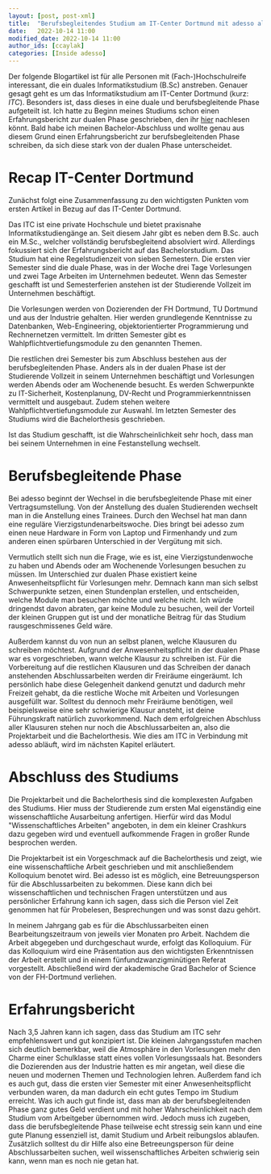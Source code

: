 ```yaml
---
layout: [post, post-xml]              
title:  "Berufsbegleitendes Studium am IT-Center Dortmund mit adesso als Partner"            
date:   2022-10-14 11:00              
modified_date: 2022-10-14 11:00          
author_ids: [ccaylak]                       
categories: [Inside adesso]
---
```

Der folgende Blogartikel ist für alle Personen mit (Fach-)Hochschulreife interessant, die ein duales Informatikstudium (B.Sc) anstreben.
Genauer gesagt geht es um das Informatikstudium am IT-Center Dortmund (kurz: _ITC_).
Besonders ist, dass dieses in eine duale und berufsbegleitende Phase aufgeteilt ist.
Ich hatte zu Beginn meines Studiums schon einen Erfahrungsbericht zur dualen Phase geschrieben, den ihr [hier](https://www.adesso.de/de/news/blog/duales-studium-am-it-center-dortmund-mit-adesso-als-partner.jsp) nachlesen könnt.
Bald habe ich meinen Bachelor-Abschluss und wollte genau aus diesem Grund einen Erfahrungsbericht zur berufsbegleitenden Phase schreiben, da sich diese stark von der dualen Phase unterscheidet.

# Recap IT-Center Dortmund

Zunächst folgt eine Zusammenfassung zu den wichtigsten Punkten vom ersten Artikel in Bezug auf das IT-Center Dortmund.

Das ITC ist eine private Hochschule und bietet praxisnahe Informatikstudiengänge an.
Seit diesem Jahr gibt es neben dem B.Sc. auch ein M.Sc., welcher vollständig berufsbegleitend absolviert wird.
Allerdings fokussiert sich der Erfahrungsbericht auf das Bachelorstudium.
Das Studium hat eine Regelstudienzeit von sieben Semestern.
Die ersten vier Semester sind die duale Phase, was in der Woche drei Tage Vorlesungen und zwei Tage Arbeiten im Unternehmen bedeutet.
Wenn das Semester geschafft ist und Semesterferien anstehen ist der Studierende Vollzeit im Unternehmen beschäftigt.

Die Vorlesungen werden von Dozierenden der FH Dortmund, TU Dortmund und aus der Industrie gehalten.
Hier werden grundlegende Kenntnisse zu Datenbanken, Web-Engineering, objektorientierter Programmierung und Rechnernetzen vermittelt.
Im dritten Semester gibt es Wahlpflichtvertiefungsmodule zu den genannten Themen.

Die restlichen drei Semester bis zum Abschluss bestehen aus der berufsbegleitenden Phase.
Anders als in der dualen Phase ist der Studierende Vollzeit in seinem Unternehmen beschäftigt und Vorlesungen werden Abends oder am Wochenende besucht.
Es werden Schwerpunkte zu IT-Sicherheit, Kostenplanung, DV-Recht und Programmierkenntnissen vermittelt und ausgebaut.
Zudem stehen weitere Wahlpflichtvertiefungsmodule zur Auswahl. 
Im letzten Semester des Studiums wird die Bachelorthesis geschrieben.

Ist das Studium geschafft, ist die Wahrscheinlichkeit sehr hoch, dass man bei seinem Unternehmen in eine Festanstellung wechselt.

# Berufsbegleitende Phase

Bei adesso beginnt der Wechsel in die berufsbegleitende Phase mit einer Vertragsumstellung.
Von der Anstellung des dualen Studierenden wechselt man in die Anstellung eines Trainees.
Durch den Wechsel hat man dann eine reguläre Vierzigstundenarbeitswoche.
Dies bringt bei adesso zum einen neue Hardware in Form von Laptop und Firmenhandy und zum anderen einen spürbaren Unterschied in der Vergütung mit sich.

Vermutlich stellt sich nun die Frage, wie es ist, eine Vierzigstundenwoche zu haben und Abends oder am Wochenende Vorlesungen besuchen zu müssen.
Im Unterschied zur dualen Phase existiert keine Anwesenheitspflicht für Vorlesungen mehr.
Demnach kann man sich selbst Schwerpunkte setzen, einen Stundenplan erstellen, und entscheiden, welche Module man besuchen möchte und welche nicht.
Ich würde dringendst davon abraten, gar keine Module zu besuchen, weil der Vorteil der kleinen Gruppen gut ist und der monatliche Beitrag für das Studium rausgeschmissenes Geld wäre.

Außerdem kannst du von nun an selbst planen, welche Klausuren du schreiben möchtest.
Aufgrund der Anwesenheitspflicht in der dualen Phase war es vorgeschrieben, wann welche Klausur zu schreiben ist.
Für die Vorbereitung auf die restlichen Klausuren und das Schreiben der danach anstehenden Abschlussarbeiten werden dir Freiräume eingeräumt.
Ich persönlich habe diese Gelegenheit dankend genutzt und dadurch mehr Freizeit gehabt, da die restliche Woche mit Arbeiten und Vorlesungen ausgefüllt war.
Solltest du dennoch mehr Freiräume benötigen, weil beispielsweise eine sehr schwierige Klausur ansteht, ist deine Führungskraft natürlich zuvorkommend.
Nach dem erfolgreichen Abschluss aller Klausuren stehen nur noch die Abschlussarbeiten an, also die Projektarbeit und die Bachelorthesis.
Wie dies am ITC in Verbindung mit adesso abläuft, wird im nächsten Kapitel erläutert.

# Abschluss des Studiums

Die Projektarbeit und die Bachelorthesis sind die komplexesten Aufgaben des Studiums.
Hier muss der Studierende zum ersten Mal eigenständig eine wissenschaftliche Ausarbeitung anfertigen.
Hierfür wird das Modul "Wissenschaftliches Arbeiten" angeboten, in dem ein kleiner Crashkurs dazu gegeben wird und eventuell aufkommende Fragen in großer Runde besprochen werden.

Die Projektarbeit ist ein Vorgeschmack auf die Bachelorthesis und zeigt, wie eine wissenschaftliche Arbeit geschrieben und mit anschließendem Kolloquium benotet wird.
Bei adesso ist es möglich, eine Betreuungsperson für die Abschlussarbeiten zu bekommen.
Diese kann dich bei wissenschaftlichen und technischen Fragen unterstützen und aus persönlicher Erfahrung kann ich sagen, dass sich die Person viel Zeit genommen hat für Probelesen, Besprechungen und was sonst dazu gehört.

In meinem Jahrgang gab es für die Abschlussarbeiten einen Bearbeitungszeitraum von jeweils vier Monaten pro Arbeit.
Nachdem die Arbeit abgegeben und durchgeschaut wurde, erfolgt das Kolloquium.
Für das Kolloquium wird eine Präsentation aus den wichtigsten Erkenntnissen der Arbeit erstellt und in einem fünfundzwanzigminütigen Referat vorgestellt.
Abschließend wird der akademische Grad Bachelor of Science von der FH-Dortmund verliehen.

# Erfahrungsbericht

Nach 3,5 Jahren kann ich sagen, dass das Studium am ITC sehr empfehlenswert und gut konzipiert ist.
Die kleinen Jahrgangsstufen machen sich deutlich bemerkbar, weil die Atmosphäre in den Vorlesungen mehr den Charme einer Schulklasse statt eines vollen Vorlesungssaals hat.
Besonders die Dozierenden aus der Industrie hatten es mir angetan, weil diese die neuen und modernen Themen und Technologien lehren.
Außerdem fand ich es auch gut, dass die ersten vier Semester mit einer Anwesenheitspflicht verbunden waren, da man dadurch ein echt gutes Tempo im Studium erreicht.
Was ich auch gut finde ist, dass man ab der berufsbegleitenden Phase ganz gutes Geld verdient und mit hoher Wahrscheinlichkeit nach dem Studium vom Arbeitgeber übernommen wird.
Jedoch muss ich zugeben, dass die berufsbegleitende Phase teilweise echt stressig sein kann und eine gute Planung essenziell ist, damit Studium und Arbeit reibungslos ablaufen.
Zusätzlich solltest du dir Hilfe also eine Betreeungsperson für deine Abschlussarbeiten suchen, weil wissenschaftliches Arbeiten schwierig sein kann, wenn man es noch nie getan hat.
